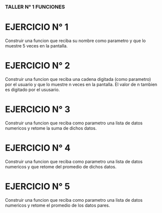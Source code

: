### TALLER N° 1 FUNCIONES

# EJERCICIO N° 1
Construir una funcion que reciba su nombre como parametro y que lo muestre 5 veces en la pantalla.

# EJERCICIO N° 2
Construir una funcion que reciba una cadena digitada (como parametro) por el usuario y que lo muestre n veces 
en la pantalla. El valor de n tambien es digitado por el ususario.

# EJERCICIO N° 3
Construir una funcion que reciba como parametro una lista de datos numericos y retome la suma de dichos
datos.

# EJERCICIO N° 4
Construir una funcion que reciba como parametro una lista de datos numericos y que retome del promedio de 
dichos datos.

# EJERCICIO N° 5
Construir una funcion que reciba como parametro una lista de datos numericos y retome el promedio de los datos pares.